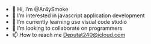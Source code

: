 - 👋 Hi, I’m @Ar4ySmoke
- 👀 I’m interested in javascript application development
- 🌱 I’m currently learning use visual code studio
- 💞️ I’m looking to collaborate on programmers
- 📫 How to reach me Deputat240@icloud.com

<!---
Ar4ySmoke/Ar4ySmoke is a ✨ special ✨ repository because its `README.md` (this file) appears on your GitHub profile.
You can click the Preview link to take a look at your changes.
--->
